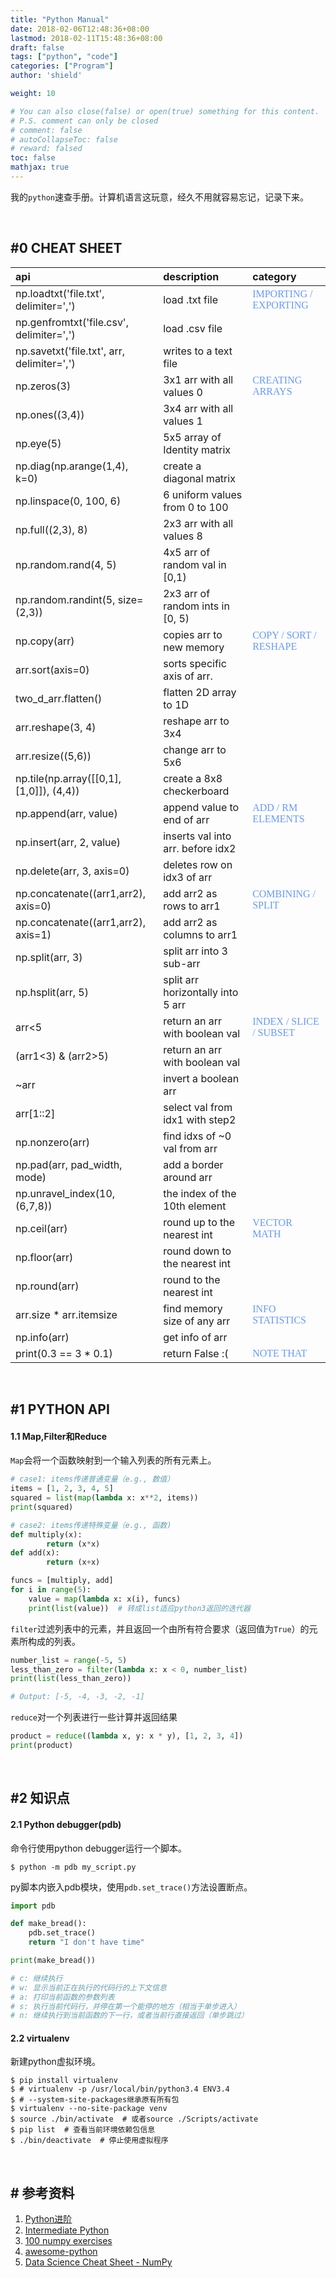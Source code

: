 ```yaml
---
title: "Python Manual"
date: 2018-02-06T12:48:36+08:00
lastmod: 2018-02-11T15:48:36+08:00
draft: false
tags: ["python", "code"]
categories: ["Program"]
author: 'shield'

weight: 10

# You can also close(false) or open(true) something for this content.
# P.S. comment can only be closed
# comment: false
# autoCollapseToc: false
# reward: falsed
toc: false
mathjax: true
---
```


我的`python`速查手册。计算机语言这玩意，经久不用就容易忘记，记录下来。

<!--more-->
<br>

## #0 **CHEAT SHEET**
| api           | description        | category          |
|:--------------|:-------------------|:------------------|
| np.loadtxt('file.txt', delimiter=',') | load .txt file | <font face='Times New Roman' color='#6699ff'>IMPORTING / EXPORTING</font> |
| np.genfromtxt('file.csv', delimiter=',') | load .csv file | |
| np.savetxt('file.txt', arr, delimiter=',') | writes to a text file | |
| np.zeros(3) | 3x1 arr with all values 0 | <font face='Times New Roman' color='#6699ff'>CREATING ARRAYS</font> |
| np.ones((3,4)) | 3x4 arr with all values 1 | |
| np.eye(5) | 5x5 array of Identity matrix| |
| np.diag(np.arange(1,4), k=0) | create a diagonal matrix | |
| np.linspace(0, 100, 6) | 6 uniform values from 0 to 100 | |
| np.full((2,3), 8) | 2x3 arr with all values 8 | |
| np.random.rand(4, 5) | 4x5 arr of random val in [0,1) | |
| np.random.randint(5, size=(2,3)) | 2x3 arr of random ints in [0, 5) | |
| np.copy(arr) | copies arr to new memory | <font face='Times New Roman' color='#6699ff'>COPY / SORT / RESHAPE</font> |
| arr.sort(axis=0) | sorts specific axis of arr. | |
| two_d_arr.flatten() | flatten 2D array to 1D | |
| arr.reshape(3, 4) | reshape arr to 3x4 | |
| arr.resize((5,6)) | change arr to 5x6  | |
| np.tile(np.array([[0,1], [1,0]]), (4,4)) | create a 8x8 checkerboard | |
| np.append(arr, value) | append value to end of arr | <font face='Times New Roman' color='#6699ff'>ADD / RM ELEMENTS</font> |
| np.insert(arr, 2, value) | inserts val into arr. before idx2 | |
| np.delete(arr, 3, axis=0) | deletes row on idx3 of arr | |
| np.concatenate((arr1,arr2), axis=0) | add arr2 as rows to arr1 | <font face='Times New Roman' color='#6699ff'>COMBINING / SPLIT</font> |
| np.concatenate((arr1,arr2), axis=1) | add arr2 as columns to arr1 | |
| np.split(arr, 3) | split arr into 3 sub-arr | |
| np.hsplit(arr, 5) | split arr horizontally into 5 arr | |
| arr<5 | return an arr with boolean val | <font face='Times New Roman' color='#6699ff'>INDEX / SLICE / SUBSET</font> |
| (arr1<3) & (arr2>5) | return an arr with boolean val | |
| ~arr | invert a boolean arr | |
| arr[1::2] | select val from idx1 with step2 | |
| np.nonzero(arr) | find idxs of ~0 val from arr | |
| np.pad(arr, pad_width, mode) | add a border around arr | |
| np.unravel_index(10, (6,7,8)) |  the index of the 10th element | |
| np.ceil(arr) | round up to the nearest int | <font face='Times New Roman' color='#6699ff'>VECTOR MATH</font> |
| np.floor(arr) | round down to the nearest int | |
| np.round(arr) | round to the nearest int | |
| arr.size * arr.itemsize | find memory size of any arr | <font face='Times New Roman' color='#6699ff'>INFO STATISTICS</font> |
| np.info(arr) | get info of arr | |
| print(0.3 == 3 * 0.1) | return False :( | <font face='Times New Roman' color='#6699ff'>NOTE THAT</font> |


<br>

## #1 **PYTHON API**
#### **1.1 Map,Filter和Reduce**
`Map`会将一个函数映射到一个输入列表的所有元素上。
```python
# case1: items传递普通变量（e.g., 数值）
items = [1, 2, 3, 4, 5]
squared = list(map(lambda x: x**2, items))
print(squared)

# case2: items传递特殊变量（e.g., 函数)
def multiply(x):
        return (x*x)
def add(x):
        return (x+x)

funcs = [multiply, add]
for i in range(5):
    value = map(lambda x: x(i), funcs)
    print(list(value))  # 转成list适应python3返回的迭代器
```
`filter`过滤列表中的元素，并且返回一个由所有符合要求（返回值为`True`）的元素所构成的列表。
```python
number_list = range(-5, 5)
less_than_zero = filter(lambda x: x < 0, number_list)
print(list(less_than_zero)) 

# Output: [-5, -4, -3, -2, -1]
```
`reduce`对一个列表进行一些计算并返回结果
```python
product = reduce((lambda x, y: x * y), [1, 2, 3, 4])
print(product)
```

<br>

## #2 **知识点**
#### **2.1 Python debugger(pdb)**
命令行使用python debugger运行一个脚本。
```shell
$ python -m pdb my_script.py
```
py脚本内嵌入pdb模块，使用`pdb.set_trace()`方法设置断点。
```python
import pdb

def make_bread():
    pdb.set_trace()
    return "I don't have time"

print(make_bread())

# c: 继续执行
# w: 显示当前正在执行的代码行的上下文信息
# a: 打印当前函数的参数列表
# s: 执行当前代码行，并停在第一个能停的地方（相当于单步进入）
# n: 继续执行到当前函数的下一行，或者当前行直接返回（单步跳过）
```

#### **2.2 virtualenv**
新建python虚拟环境。
```shell
$ pip install virtualenv
$ # virtualenv -p /usr/local/bin/python3.4 ENV3.4
$ # --system-site-packages继承原有所有包
$ virtualenv --no-site-package venv
$ source ./bin/activate  # 或者source ./Scripts/activate
$ pip list  # 查看当前环境依赖包信息
$ ./bin/deactivate  # 停止使用虚拟程序
```

<br>

## # **参考资料**
1. [Python进阶](http://docs.pythontab.com/interpy/)
2. [Intermediate Python](http://book.pythontips.com/en/latest/)
3. [100 numpy exercises](https://github.com/rougier/numpy-100/blob/master/100%20Numpy%20exercises.md)
4. [awesome-python](https://github.com/vinta/awesome-python)
5. [Data Science Cheat Sheet - NumPy](http://t.cn/RXKw3Ui)

<br>
